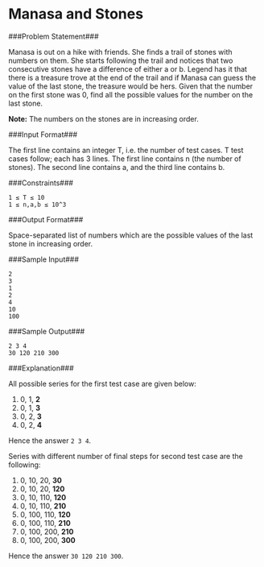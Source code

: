 Manasa and Stones
===================

###Problem Statement###

Manasa is out on a hike with friends. She finds a trail of stones with numbers on them. She starts following the trail and notices that two consecutive stones have a difference of either a or b. Legend has it that there is a treasure trove at the end of the trail and if Manasa can guess the value of the last stone, the treasure would be hers. Given that the number on the first stone was 0, find all the possible values for the number on the last stone.

**Note:** The numbers on the stones are in increasing order.

###Input Format###

The first line contains an integer T, i.e. the number of test cases. T test cases follow; each has 3 lines. The first line contains n (the number of stones). The second line contains a, and the third line contains b.

###Constraints###

```
1 ≤ T ≤ 10 
1 ≤ n,a,b ≤ 10^3
```

###Output Format###

Space-separated list of numbers which are the possible values of the last stone in increasing order.

###Sample Input###

```
2
3 
1
2
4
10
100
```

###Sample Output###

```
2 3 4 
30 120 210 300 
```

###Explanation###

All possible series for the first test case are given below:

1. 0, 1, **2**
2. 0, 1, **3**
3. 0, 2, **3**
4. 0, 2, **4**

Hence the answer `2 3 4`.

Series with different number of final steps for second test case are the following:

1. 0, 10, 20, **30**
2. 0, 10, 20, **120**
3. 0, 10, 110, **120**
4. 0, 10, 110, **210**
5. 0, 100, 110, **120**
6. 0, 100, 110, **210**
7. 0, 100, 200, **210**
8. 0, 100, 200, **300**

Hence the answer `30 120 210 300`.